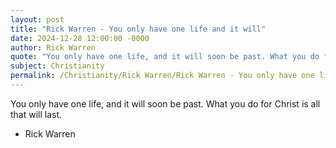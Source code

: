```yaml
---
layout: post
title: "Rick Warren - You only have one life and it will"
date: 2024-12-28 12:00:00 -0000
author: Rick Warren
quote: "You only have one life, and it will soon be past. What you do for Christ is all that will last."
subject: Christianity
permalink: /Christianity/Rick Warren/Rick Warren - You only have one life and it will
---
```


You only have one life, and it will soon be past. What you do for Christ is all that will last.

- Rick Warren
